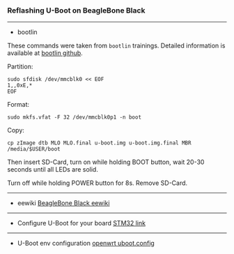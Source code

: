 ### Reflashing U-Boot on BeagleBone Black

---
* bootlin

These commands were taken from `bootlin` trainings. Detailed
information is available at [bootlin github][1].

Partition:
```
sudo sfdisk /dev/mmcblk0 << EOF
1,,0xE,*
EOF
```
Format:
```
sudo mkfs.vfat -F 32 /dev/mmcblk0p1 -n boot
```
Copy:
```
cp zImage dtb MLO MLO.final u-boot.img u-boot.img.final MBR /media/$USER/boot
```

Then insert SD-Card, turn on while holding BOOT button, wait 20-30 seconds 
until all LEDs are solid. 

Turn off while holding POWER button for 8s. Remove SD-Card.

---
* eewiki [BeagleBone Black eewiki][2]

---
* Configure U-Boot for your board [STM32 link][3]

---
* U-Boot env configuration [openwrt uboot.config][4]


[1]: https://github.com/bootlin/training-materials/tree/master/lab-data/common/bootloader/beaglebone-black
[2]: https://www.digikey.com/eewiki/display/linuxonarm/BeagleBone+Black#BeagleBoneBlack-SetupmicroSDcard
[3]: https://wiki.st.com/stm32mpu/wiki/How_to_configure_U-Boot_for_your_board
[4]: https://openwrt.org/docs/techref/bootloader/uboot.config